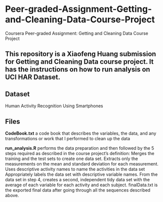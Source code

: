 # Peer-graded-Assignment-Getting-and-Cleaning-Data-Course-Project
Coursera Peer-graded Assignment: Getting and Cleaning Data Course Project


## This repository is a Xiaofeng Huang submission for Getting and Cleaning Data course project. It has the instructions on how to run analysis on UCI HAR Dataset.

## Dataset

Human Activity Recognition Using Smartphones

## Files

**CodeBook.txt** a code book that describes the variables, the data, and any transformations or work that I performed to clean up the data

**run_analysis.R** performs the data preparation and then followed by the 5 steps required as described in the course project’s definition:
Merges the training and the test sets to create one data set.
Extracts only the measurements on the mean and standard deviation for each measurement.
Uses descriptive activity names to name the activities in the data set
Appropriately labels the data set with descriptive variable names.
From the data set in step 4, creates a second, independent tidy data set with the average of each variable for each activity and each subject.
finalData.txt is the exported final data after going through all the sequences described above.
